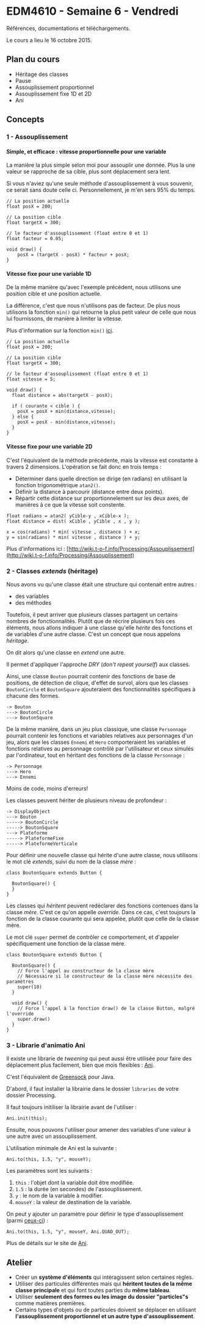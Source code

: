 EDM4610 - Semaine 6 - Vendredi
=======

Références, documentations et téléchargements.

Le cours a lieu le 16 octobre 2015.

## Plan du cours

- Héritage des classes
- Pause 
- Assouplissement proportionnel
- Assouplissement fixe 1D et 2D
- Ani

## Concepts

### 1 - Assouplissement

#### Simple, et efficace : vitesse proportionnelle pour une variable

La manière la plus simple selon moi pour assouplir une donnée. Plus la une valeur se rapproche de sa cible, plus sont déplacement sera lent.

Si vous n'aviez qu'une seule méthode d'assouplissement à vous souvenir, ce serait sans doute celle ci. Personnellement, je m'en sers 95% du temps.

```
// La position actuelle
float posX = 200;

// La position cible
float targetX = 300;

// le facteur d'assouplissement (float entre 0 et 1)
float facteur = 0.05;

void draw() {
	posX = (targetX - posX) * facteur + posX;
}
```

#### Vitesse fixe pour une variable 1D

De la même manière qu'avec l'exemple précédent, nous utilisons une position cible et une position actuelle.

La différence, c'est que nous n'utilisons pas de facteur. De plus nous utilisons la fonction `min()` qui retourne la plus petit valeur de celle que nous lui fournissons, de manière à limiter la vitesse.

Plus d'information sur la fonction `min()` [ici](http://www.processing.org/reference/min_.html).

```
// La position actuelle
float posX = 200;

// La position cible
float targetX = 300;

// le facteur d'assouplissement (float entre 0 et 1)
float vitesse = 5;

void draw() {
  float distance = abs(targetX - posX);
  
  if ( courante < cible ) {
    posX = posX + min(distance,vitesse);
  } else {
    posX = posX - min(distance,vitesse);
  }
}
```



#### Vitesse fixe pour une variable 2D

C'est l'équivalent de la méthode précédente, mais la vitesse est constante à travers 2 dimensions. L'opération se fait donc en trois temps :

- Déterminer dans quelle direction se dirige (en radians) en utilisant la fonction trigonométrique `atan2()`.
- Définir la distance à parcourir (distance entre deux points).
- Répartir cette distance sur proportionnelement sur les deux axes, de manières à ce que la vitesse soit constente.

```
float radians = atan2( yCible-y , xCible-x );
float distance = dist( xCible , yCible , x , y );

x = cos(radians) * min( vitesse , distance ) + x;
y = sin(radians) * min( vitesse , distance ) + y;
```

Plus d'informations ici : [http://wiki.t-o-f.info/Processing/Assouplissement](http://wiki.t-o-f.info/Processing/Assouplissement)


### 2 - Classes *extends* (héritage)

Nous avons vu qu'une classe était une structure qui contenait entre autres :

- des variables
- des méthodes

Toutefois, il peut arriver que plusieurs classes partagent un certains nombres de fonctionnalités. Plutôt que de récrire plusieurs fois ces éléments, nous allons indiquer à une classe qu'elle *hérite* des fonctions et de variables d'une autre classe. C'est un concept que nous appelons *héritage*.

On dit alors qu'une classe en *extend* une autre.

Il permet d'appliquer l'approche *DRY* (*don't repeat yourself*) aux classes.

Ainsi, une classe `Bouton` pourrait contenir des fonctions de base de positions, de détection de clique, d'effet de survol, alors que les classes `BoutonCircle` et `BoutonSquare` ajouteraient des fonctionnalités spécifiques à chacune des formes.

```
-> Bouton
---> BoutonCircle
---> BoutonSquare
```

De la même manière, dans un jeu plus classique, une classe `Personnage` pourrait contenir les fonctions et variables relatives aux personnages d'un jeu, alors que les classes `Ennemi` et `Hero` comporteraient les variables et fonctions relatives au personnage contrôlé par l'utilisateur et ceux simulés par l'ordinateur, tout en héritant des fonctions de la classe `Personnage` :

```
-> Personnage
---> Hero
---> Ennemi
```

Moins de code, moins d'erreurs!

Les classes peuvent hériter de plusieurs niveau de profondeur :


```
-> DisplayObject
---> Bouton
-----> BoutonCircle
-----> BoutonSquare
---> Plateforme
-----> PlateformeFixe
-----> PlateformeVerticale
```

Pour définir une nouvelle classe qui hérite d'une autre classe, nous utilisons le mot clé *extends*, suivi du nom de la classe *mère* :

```
class BoutonSquare extends Button {

  BoutonSquare() {
  }
}

```

Les classes qui *héritent* peuvent redéclarer des fonctions contenues dans la classe *mère*. C'est ce qu'on appelle *override*. Dans ce cas, c'est toujours la fonction de la classe courante qui sera appelée, plutôt que celle de la classe mère.

Le mot clé `super` permet de contrôler ce comportement, et d'appeler spécifiquement une fonction de la classe mère.


```
class BoutonSquare extends Button {

  BoutonSquare() {
    // Force l'appel au constructeur de la classe mère
    // Nécessaire si le constructeur de la classe mère nécessite des paramètres
    super(10)
  }
  
  void draw() {
    // Force l'appel à la fonction draw() de la classe Button, malgré l'override
    super.draw()
  }
}

```

### 3 - Librarie d'animatio Ani

Il existe une librarie de *tweening* qui peut aussi être utilisée pour faire des déplacement plus facilement, bien que mois flexibles : [Ani](http://benedikt-gross.de/libraries/Ani/).

C'est l'équivalent de [Greensock](https://greensock.com/gsap) pour Java.

D'abord, il faut installer la librairie dans le dossier `libraries` de votre dossier Processing.

Il faut toujours initiliser la librairie avant de l'utiliser : 

```
Ani.init(this);
```

Ensuite, nous pouvons l'utiliser pour amener des variables d'une valeur à une autre avec un assouplissement.

L'utilisation minimale de Ani est la suivante :

```
Ani.to(this, 1.5, "y", mouseY);
```

Les paramètres sont les suivants :

1. `this` : l'objet dont la variable doit être modifiée.
2. `1.5` : la durée (en secondes) de l'assouplissement.
3. `y` : le nom de la variable à modifier.
4. `mouseY` : la valeur de destination de la variable.

On peut y ajouter un paramètre pour définir le type d'assouplissement (parmi [ceux-ci](http://benedikt-gross.de/libraries/Ani/Ani_Cheat_Sheet.pdf)) :

```
Ani.to(this, 1.5, "y", mouseY, Ani.QUAD_OUT);
```

Plus de détails sur le site de [Ani](http://benedikt-gross.de/libraries/Ani/).



## Atelier

- Créer un **système d'éléments** qui intéragissent selon certaines règles.
- Utiliser des particules différentes mais qui **héritent toutes de la même classe principale** et qui font toutes parties du **même tableau**.
- Utiliser **seulement des formes ou les image du dossier "particles"s** comme matières premières.
- Certains types d'objets ou de particules doivent se déplacer en utilisant **l'assouplissement proportionnel et un autre type d'assouplissement**.




